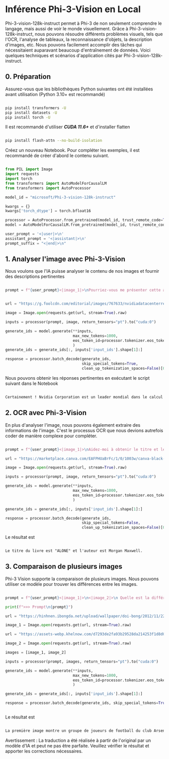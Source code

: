 # **Inférence Phi-3-Vision en Local**

Phi-3-vision-128k-instruct permet à Phi-3 de non seulement comprendre le langage, mais aussi de voir le monde visuellement. Grâce à Phi-3-vision-128k-instruct, nous pouvons résoudre différents problèmes visuels, tels que l'OCR, l'analyse de tableaux, la reconnaissance d'objets, la description d'images, etc. Nous pouvons facilement accomplir des tâches qui nécessitaient auparavant beaucoup d'entraînement de données. Voici quelques techniques et scénarios d'application cités par Phi-3-vision-128k-instruct.



## **0. Préparation**

Assurez-vous que les bibliothèques Python suivantes ont été installées avant utilisation (Python 3.10+ est recommandé)


```bash

pip install transformers -U
pip install datasets -U
pip install torch -U

```

Il est recommandé d'utiliser ***CUDA 11.6+*** et d'installer flatten


```bash

pip install flash-attn --no-build-isolation

```

Créez un nouveau Notebook. Pour compléter les exemples, il est recommandé de créer d'abord le contenu suivant.


```python

from PIL import Image
import requests
import torch
from transformers import AutoModelForCausalLM
from transformers import AutoProcessor

model_id = "microsoft/Phi-3-vision-128k-instruct"

kwargs = {}
kwargs['torch_dtype'] = torch.bfloat16

processor = AutoProcessor.from_pretrained(model_id, trust_remote_code=True)
model = AutoModelForCausalLM.from_pretrained(model_id, trust_remote_code=True, torch_dtype="auto").cuda()

user_prompt = '<|user|>\n'
assistant_prompt = '<|assistant|>\n'
prompt_suffix = "<|end|>\n"

```


## **1. Analyser l'image avec Phi-3-Vision**

Nous voulons que l'IA puisse analyser le contenu de nos images et fournir des descriptions pertinentes


```python

prompt = f"{user_prompt}<|image_1|>\nPourriez-vous me présenter cette action ?{prompt_suffix}{assistant_prompt}"


url = "https://g.foolcdn.com/editorial/images/767633/nvidiadatacenterrevenuefy2017tofy2024.png"

image = Image.open(requests.get(url, stream=True).raw)

inputs = processor(prompt, image, return_tensors="pt").to("cuda:0")

generate_ids = model.generate(**inputs, 
                              max_new_tokens=1000,
                              eos_token_id=processor.tokenizer.eos_token_id,
                              )
generate_ids = generate_ids[:, inputs['input_ids'].shape[1]:]

response = processor.batch_decode(generate_ids, 
                                  skip_special_tokens=True, 
                                  clean_up_tokenization_spaces=False)[0]

```

Nous pouvons obtenir les réponses pertinentes en exécutant le script suivant dans le Notebook


```txt

Certainement ! Nvidia Corporation est un leader mondial dans le calcul avancé et l'intelligence artificielle (IA). L'entreprise conçoit et développe des unités de traitement graphique (GPU), qui sont des accélérateurs matériels spécialisés utilisés pour traiter et rendre des images et des vidéos. Les GPU de Nvidia sont largement utilisés dans la visualisation professionnelle, les centres de données et les jeux. L'entreprise propose également des logiciels et des services pour améliorer les capacités de ses GPU. Les technologies innovantes de Nvidia ont des applications dans diverses industries, notamment l'automobile, la santé et le divertissement. Les actions de l'entreprise sont cotées en bourse et peuvent être trouvées sur les principales places boursières.

```


## **2. OCR avec Phi-3-Vision**


En plus d'analyser l'image, nous pouvons également extraire des informations de l'image. C'est le processus OCR que nous devions autrefois coder de manière complexe pour compléter.


```python

prompt = f"{user_prompt}<|image_1|>\nAidez-moi à obtenir le titre et les informations de l'auteur de ce livre ?{prompt_suffix}{assistant_prompt}"

url = "https://marketplace.canva.com/EAFPHUaBrFc/1/0/1003w/canva-black-and-white-modern-alone-story-book-cover-QHBKwQnsgzs.jpg"

image = Image.open(requests.get(url, stream=True).raw)

inputs = processor(prompt, image, return_tensors="pt").to("cuda:0")

generate_ids = model.generate(**inputs, 
                              max_new_tokens=1000,
                              eos_token_id=processor.tokenizer.eos_token_id,
                              )

generate_ids = generate_ids[:, inputs['input_ids'].shape[1]:]

response = processor.batch_decode(generate_ids, 
                                  skip_special_tokens=False, 
                                  clean_up_tokenization_spaces=False)[0]


```

Le résultat est


```txt

Le titre du livre est "ALONE" et l'auteur est Morgan Maxwell.

```

## **3. Comparaison de plusieurs images**

Phi-3 Vision supporte la comparaison de plusieurs images. Nous pouvons utiliser ce modèle pour trouver les différences entre les images.


```python

prompt = f"{user_prompt}<|image_1|>\n<|image_2|>\n Quelle est la différence entre ces deux images ?{prompt_suffix}{assistant_prompt}"

print(f">>> Prompt\n{prompt}")

url = "https://hinhnen.ibongda.net/upload/wallpaper/doi-bong/2012/11/22/arsenal-wallpaper-free.jpg"

image_1 = Image.open(requests.get(url, stream=True).raw)

url = "https://assets-webp.khelnow.com/d7293de2fa93b29528da214253f1d8d0/news/uploads/2021/07/Arsenal-1024x576.jpg.webp"

image_2 = Image.open(requests.get(url, stream=True).raw)

images = [image_1, image_2]

inputs = processor(prompt, images, return_tensors="pt").to("cuda:0")

generate_ids = model.generate(**inputs, 
                              max_new_tokens=1000,
                              eos_token_id=processor.tokenizer.eos_token_id,
                              )

generate_ids = generate_ids[:, inputs['input_ids'].shape[1]:]

response = processor.batch_decode(generate_ids, skip_special_tokens=True, clean_up_tokenization_spaces=False)[0]



```


Le résultat est


```txt

La première image montre un groupe de joueurs de football du club Arsenal posant pour une photo d'équipe avec leurs trophées, tandis que la deuxième image montre un groupe de joueurs de football du club Arsenal célébrant une victoire avec une grande foule de fans en arrière-plan. La différence entre les deux images est le contexte dans lequel les photos ont été prises, avec la première image se concentrant sur l'équipe et leurs trophées, et la deuxième image capturant un moment de célébration et de victoire.

```

Avertissement : La traduction a été réalisée à partir de l'original par un modèle d'IA et peut ne pas être parfaite. 
Veuillez vérifier le résultat et apporter les corrections nécessaires.